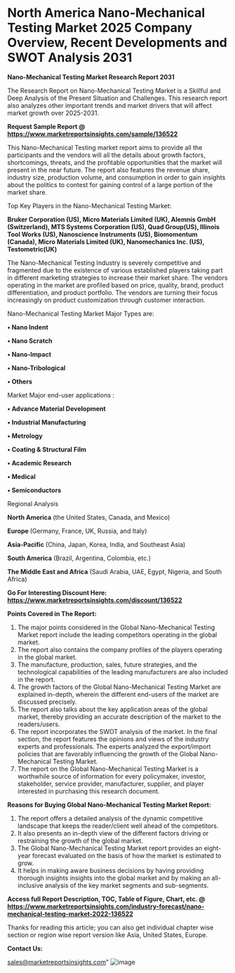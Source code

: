 # North America Nano-Mechanical Testing Market 2025 Company Overview, Recent Developments and SWOT Analysis 2031

<strong>Nano-Mechanical Testing Market Research Report 2031</strong>

The Research Report on Nano-Mechanical Testing Market is a Skillful and Deep Analysis of the Present Situation and Challenges. This research report also analyzes other important trends and market drivers that will affect market growth over 2025-2031.

<strong>Request Sample Report @ <a href=https://www.marketreportsinsights.com/sample/136522>https://www.marketreportsinsights.com/sample/136522</a></strong>

This Nano-Mechanical Testing market report aims to provide all the participants and the vendors will all the details about growth factors, shortcomings, threats, and the profitable opportunities that the market will present in the near future. The report also features the revenue share, industry size, production volume, and consumption in order to gain insights about the politics to contest for gaining control of a large portion of the market share.

Top Key Players in the Nano-Mechanical Testing Market:

<strong>Bruker Corporation (US), Micro Materials Limited (UK), Alemnis GmbH (Switzerland), MTS Systems Corporation (US), Quad Group(US), Illinois Tool Works (US), Nanoscience Instruments (US), Biomomentum (Canada), Micro Materials Limited (UK), Nanomechanics Inc. (US), Testometric(UK)</strong>

The Nano-Mechanical Testing Industry is severely competitive and fragmented due to the existence of various established players taking part in different marketing strategies to increase their market share. The vendors operating in the market are profiled based on price, quality, brand, product differentiation, and product portfolio. The vendors are turning their focus increasingly on product customization through customer interaction.

Nano-Mechanical Testing Market Major Types are:

<strong>• Nano Indent

• Nano Scratch

• Nano-Impact

• Nano-Tribological

• Others</strong>

Market Major end-user applications :

<strong>• Advance Material Development

• Industrial Manufacturing

• Metrology

• Coating & Structural Film

• Academic Research

• Medical

• Semiconductors</strong>

Regional Analysis

</u><strong><b>North America</b></strong> (the United States, Canada, and Mexico)

<strong><b>Europe </b></strong>(Germany, France, UK, Russia, and Italy)

<strong><b>Asia-Pacific</b></strong> (China, Japan, Korea, India, and Southeast Asia)

<strong><b>South America</b></strong> (Brazil, Argentina, Colombia, etc.)

<strong><b>The Middle East and Africa</b></strong> (Saudi Arabia, UAE, Egypt, Nigeria, and South Africa)

<strong>Go For Interesting Discount Here: <a href=https://www.marketreportsinsights.com/discount/136522>https://www.marketreportsinsights.com/discount/136522</a></strong>

<strong>Points Covered in The Report:</strong>
<ol>
  <li>The major points considered in the Global Nano-Mechanical Testing Market report include the leading competitors operating in the global market.</li>
  <li>The report also contains the company profiles of the players operating in the global market.</li>
  <li>The manufacture, production, sales, future strategies, and the technological capabilities of the leading manufacturers are also included in the report.</li>
  <li>The growth factors of the Global Nano-Mechanical Testing Market are explained in-depth, wherein the different end-users of the market are discussed precisely.</li>
  <li>The report also talks about the key application areas of the global market, thereby providing an accurate description of the market to the readers/users.</li>
  <li>The report incorporates the SWOT analysis of the market. In the final section, the report features the opinions and views of the industry experts and professionals. The experts analyzed the export/import policies that are favorably influencing the growth of the Global Nano-Mechanical Testing Market.</li>
  <li>The report on the Global Nano-Mechanical Testing Market is a worthwhile source of information for every policymaker, investor, stakeholder, service provider, manufacturer, supplier, and player interested in purchasing this research document.</li>
</ol>
<strong>Reasons for Buying Global Nano-Mechanical Testing Market Report:</strong>

<ol>
  <li>The report offers a detailed analysis of the dynamic competitive landscape that keeps the reader/client well ahead of the competitors.</li>
  <li>It also presents an in-depth view of the different factors driving or restraining the growth of the global market.</li>
  <li>The Global Nano-Mechanical Testing Market report provides an eight-year forecast evaluated on the basis of how the market is estimated to grow.</li>
  <li>It helps in making aware business decisions by having providing thorough insights insights into the global market and by making an all-inclusive analysis of the key market segments and sub-segments.</li>
</ol>
<strong>Access full Report Description, TOC, Table of Figure, Chart, etc. @ <a href=https://www.marketreportsinsights.com/industry-forecast/nano-mechanical-testing-market-2022-136522>https://www.marketreportsinsights.com/industry-forecast/nano-mechanical-testing-market-2022-136522</a></strong>


Thanks for reading this article; you can also get individual chapter wise section or region wise report version like Asia, United States, Europe.

<strong>Contact Us:</strong>

sales@marketreportsinsights.com"
![image](https://github.com/user-attachments/assets/11b5bf34-26f3-406a-be0d-d4fe05904560)
